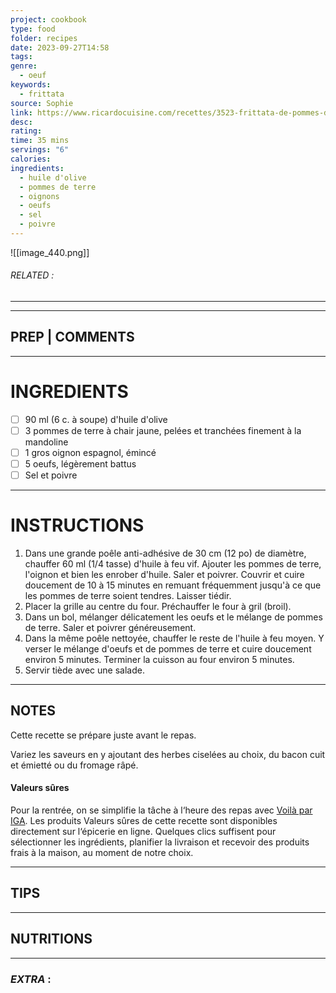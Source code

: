 ```yaml
---
project: cookbook
type: food
folder: recipes
date: 2023-09-27T14:58
tags: 
genre:
  - oeuf
keywords:
  - frittata
source: Sophie
link: https://www.ricardocuisine.com/recettes/3523-frittata-de-pommes-de-terre-a-l-oignon
desc: 
rating: 
time: 35 mins
servings: "6"
calories: 
ingredients:
  - huile d'olive
  - pommes de terre
  - oignons
  - oeufs
  - sel
  - poivre
---
```


![[image_440.png]]
###### *RELATED* : 
---


---
## PREP | COMMENTS



---
# INGREDIENTS

- [ ] 90 ml (6 c. à soupe) d'huile d'olive
- [ ] 3 pommes de terre à chair jaune, pelées et tranchées finement à la mandoline
- [ ] 1 gros oignon espagnol, émincé
- [ ] 5 oeufs, légèrement battus
- [ ] Sel et poivre

---
# INSTRUCTIONS

1. Dans une grande poêle anti-adhésive de 30 cm (12 po) de diamètre, chauffer 60 ml (1/4 tasse) d'huile à feu vif. Ajouter les pommes de terre, l'oignon et bien les enrober d'huile. Saler et poivrer. Couvrir et cuire doucement de 10 à 15 minutes en remuant fréquemment jusqu'à ce que les pommes de terre soient tendres. Laisser tiédir.
2. Placer la grille au centre du four. Préchauffer le four à gril (broil).
3. Dans un bol, mélanger délicatement les oeufs et le mélange de pommes de terre. Saler et poivrer généreusement.
4. Dans la même poêle nettoyée, chauffer le reste de l'huile à feu moyen. Y verser le mélange d'oeufs et de pommes de terre et cuire doucement environ 5 minutes. Terminer la cuisson au four environ 5 minutes.
5. Servir tiède avec une salade.

---
## NOTES

Cette recette se prépare juste avant le repas.

Variez les saveurs en y ajoutant des herbes ciselées au choix, du bacon cuit et émietté ou du fromage râpé.

#### Valeurs sûres

Pour la rentrée, on se simplifie la tâche à l‘heure des repas avec [Voilà par IGA](https://voila.ca/region-redirect/QC_REG01?target=%2Fproducts%3Fsource=navigation%26sublocationId=dc4786ed-9f0b-4869-a138-40612872fffd). Les produits Valeurs sûres de cette recette sont disponibles directement sur l‘épicerie en ligne. Quelques clics suffisent pour sélectionner les ingrédients, planifier la livraison et recevoir des produits frais à la maison, au moment de notre choix.

---
## TIPS



---
## NUTRITIONS



---
### *EXTRA* :



